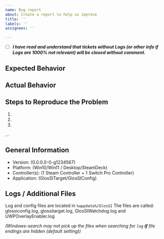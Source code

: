 ```yaml
---
name: Bug report
about: Create a report to help us improve
title: ''
labels: ''
assignees: ''

---
```



  - [ ] _**I have read and understand that tickets without Logs (or other info if Logs are 1000% not relevant) will be closed without comment.**_

## Expected Behavior


## Actual Behavior


## Steps to Reproduce the Problem

  1.
  2.
  3.
...

## General Information

  - Version: (0.0.0.0-0-g1234567)
  - Platform: (Win10/Win11 / Desktop/SteamDeck)
  - Controller(s): (1 Steam Controller + 1 Switch Pro Controller)
  - Application: (GlosSITarget/GlosSIConfig)

## Logs / Additional Files

Log and config files are located in `%appdata%/GlosSI`
The files are called: glossiconfig.log, glossitarget.log, GlosSIWatchdog.log and UWPOverlayEnabler.log

_(Windows-search may not pick up the files when searching for `log` **if** file endings are hidden (default setting))_
